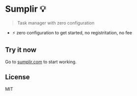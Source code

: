 # Sumplir 💡

> Task manager with zero configuration

- ⚡️ zero configuration to get started, no registritation, no fee

## Try it now

Go to [sumplir.com](https://sumplir.com) to start working.

## License

MIT
